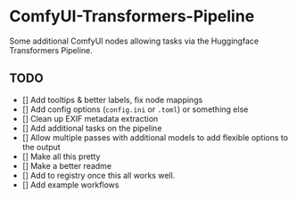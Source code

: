# ComfyUI-Transformers-Pipeline

Some additional ComfyUI nodes allowing tasks via the Huggingface Transformers Pipeline.

## TODO

- [] Add tooltips & better labels, fix node mappings
- [] Add config options (`config.ini` or `.toml`) or something else
- [] Clean up EXIF metadata extraction
- [] Add additional tasks on the pipeline
- [] Allow multiple passes with additional models to add flexible options to the output
- [] Make all this pretty
- [] Make a better readme
- [] Add to registry once this all works well.
- [] Add example workflows
